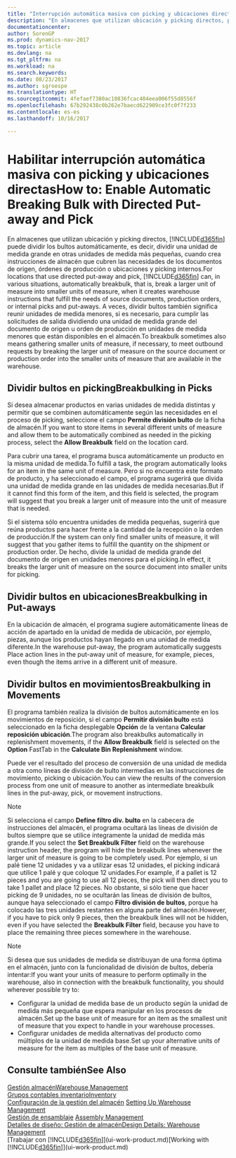 ```yaml
---
title: "Interrupción automática masiva con picking y ubicaciones directas"
description: "En almacenes que utilizan ubicación y picking directos, puede dividir una unidad de medida grande en otras unidades de medida más pequeñas, cuando crea instrucciones de almacén que cubren las necesidades de los documentos de origen, órdenes de producción o ubicaciones y picking internos."
documentationcenter: 
author: SorenGP
ms.prod: dynamics-nav-2017
ms.topic: article
ms.devlang: na
ms.tgt_pltfrm: na
ms.workload: na
ms.search.keywords: 
ms.date: 08/23/2017
ms.author: sgroespe
ms.translationtype: HT
ms.sourcegitcommit: 4fefaef7380ac10836fcac404eea006f55d8556f
ms.openlocfilehash: 67b292438c0b262e7baecd622909ce3fc0f7f233
ms.contentlocale: es-es
ms.lasthandoff: 10/16/2017

---
```

# <a name="how-to-enable-automatic-breaking-bulk-with-directed-put-away-and-pick"></a><span data-ttu-id="4e784-103">Habilitar interrupción automática masiva con picking y ubicaciones directas</span><span class="sxs-lookup"><span data-stu-id="4e784-103">How to: Enable Automatic Breaking Bulk with Directed Put-away and Pick</span></span>
<span data-ttu-id="4e784-104">En almacenes que utilizan ubicación y picking directos, [!INCLUDE[d365fin](includes/d365fin_md.md)] puede dividir los bultos automáticamente, es decir, dividir una unidad de medida grande en otras unidades de medida más pequeñas, cuando crea instrucciones de almacén que cubren las necesidades de los documentos de origen, órdenes de producción o ubicaciones y picking internos.</span><span class="sxs-lookup"><span data-stu-id="4e784-104">For locations that use directed put-away and pick, [!INCLUDE[d365fin](includes/d365fin_md.md)] can, in various situations, automatically breakbulk, that is, break a larger unit of measure into smaller units of measure, when it creates warehouse instructions that fulfill the needs of source documents, production orders, or internal picks and put-aways.</span></span> <span data-ttu-id="4e784-105">A veces, dividir bultos también significa reunir unidades de medida menores, si es necesario, para cumplir las solicitudes de salida dividiendo una unidad de medida grande del documento de origen u orden de producción en unidades de medida menores que están disponibles en el almacén.</span><span class="sxs-lookup"><span data-stu-id="4e784-105">To breakbulk sometimes also means gathering smaller units of measure, if necessary, to meet outbound requests by breaking the larger unit of measure on the source document or production order into the smaller units of measure that are available in the warehouse.</span></span>   

## <a name="breakbulking-in-picks"></a><span data-ttu-id="4e784-106">Dividir bultos en picking</span><span class="sxs-lookup"><span data-stu-id="4e784-106">Breakbulking in Picks</span></span>  
<span data-ttu-id="4e784-107">Si desea almacenar productos en varias unidades de medida distintas y permitir que se combinen automáticamente según las necesidades en el proceso de picking, seleccione el campo **Permite división bulto** de la ficha de almacén.</span><span class="sxs-lookup"><span data-stu-id="4e784-107">If you want to store items in several different units of measure and allow them to be automatically combined as needed in the picking process, select the **Allow Breakbulk** field on the location card.</span></span>  

<span data-ttu-id="4e784-108">Para cubrir una tarea, el programa busca automáticamente un producto en la misma unidad de medida.</span><span class="sxs-lookup"><span data-stu-id="4e784-108">To fulfill a task, the program automatically looks for an item in the same unit of measure.</span></span> <span data-ttu-id="4e784-109">Pero si no encuentra este formato de producto, y ha seleccionado el campo, el programa sugerirá que divida una unidad de medida grande en las unidades de medida necesarias.</span><span class="sxs-lookup"><span data-stu-id="4e784-109">But if it cannot find this form of the item, and this field is selected, the program will suggest that you break a larger unit of measure into the unit of measure that is needed.</span></span>  

<span data-ttu-id="4e784-110">Si el sistema sólo encuentra unidades de medida pequeñas, sugerirá que reúna productos para hacer frente a la cantidad de la recepción o la orden de producción.</span><span class="sxs-lookup"><span data-stu-id="4e784-110">If the system can only find smaller units of measure, it will suggest that you gather items to fulfill the quantity on the shipment or production order.</span></span> <span data-ttu-id="4e784-111">De hecho, divide la unidad de medida grande del documento de origen en unidades menores para el picking.</span><span class="sxs-lookup"><span data-stu-id="4e784-111">In effect, it breaks the larger unit of measure on the source document into smaller units for picking.</span></span>  

## <a name="breakbulking-in-put-aways"></a><span data-ttu-id="4e784-112">Dividir bultos en ubicaciones</span><span class="sxs-lookup"><span data-stu-id="4e784-112">Breakbulking in Put-aways</span></span>  
<span data-ttu-id="4e784-113">En la ubicación de almacén, el programa sugiere automáticamente líneas de acción de apartado en la unidad de medida de ubicación, por ejemplo, piezas, aunque los productos hayan llegado en una unidad de medida diferente.</span><span class="sxs-lookup"><span data-stu-id="4e784-113">In the warehouse put-away, the program automatically suggests Place action lines in the put-away unit of measure, for example, pieces, even though the items arrive in a different unit of measure.</span></span>  

## <a name="breakbulking-in-movements"></a><span data-ttu-id="4e784-114">Dividir bultos en movimientos</span><span class="sxs-lookup"><span data-stu-id="4e784-114">Breakbulking in Movements</span></span>  
<span data-ttu-id="4e784-115">El programa también realiza la división de bultos automáticamente en los movimientos de reposición, si el campo **Permitir división bulto** está seleccionado en la ficha desplegable **Opción** de la ventana **Calcular reposición ubicación**.</span><span class="sxs-lookup"><span data-stu-id="4e784-115">The program also breakbulks automatically in replenishment movements, if the **Allow Breakbulk** field is selected on the **Option** FastTab in the **Calculate Bin Replenishment** window.</span></span>  

<span data-ttu-id="4e784-116">Puede ver el resultado del proceso de conversión de una unidad de medida a otra como líneas de división de bulto intermedias en las instrucciones de movimiento, picking o ubicación.</span><span class="sxs-lookup"><span data-stu-id="4e784-116">You can view the results of the conversion process from one unit of measure to another as intermediate breakbulk lines in the put-away, pick, or movement instructions.</span></span>  

> [!NOTE]  
>  <span data-ttu-id="4e784-117">Si selecciona el campo **Define filtro div. bulto** en la cabecera de instrucciones del almacén, el programa ocultará las líneas de división de bultos siempre que se utilice íntegramente la unidad de medida más grande.</span><span class="sxs-lookup"><span data-stu-id="4e784-117">If you select the **Set Breakbulk Filter** field on the warehouse instruction header, the program will hide the breakbulk lines whenever the larger unit of measure is going to be completely used.</span></span> <span data-ttu-id="4e784-118">Por ejemplo, si un palé tiene 12 unidades y va a utilizar esas 12 unidades, el picking indicará que utilice 1 palé y que coloque 12 unidades.</span><span class="sxs-lookup"><span data-stu-id="4e784-118">For example, if a pallet is 12 pieces and you are going to use all 12 pieces, the pick will then direct you to take 1 pallet and place 12 pieces.</span></span> <span data-ttu-id="4e784-119">No obstante, si sólo tiene que hacer picking de 9 unidades, no se ocultarán las líneas de división de bultos, aunque haya seleccionado el campo **Filtro división de bultos**, porque ha colocado las tres unidades restantes en alguna parte del almacén.</span><span class="sxs-lookup"><span data-stu-id="4e784-119">However, if you have to pick only 9 pieces, then the breakbulk lines will not be hidden, even if you have selected the **Breakbulk Filter** field, because you have to place the remaining three pieces somewhere in the warehouse.</span></span>  

> [!NOTE]  
>  <span data-ttu-id="4e784-120">Si desea que sus unidades de medida se distribuyan de una forma óptima en el almacén, junto con la funcionalidad de división de bultos, debería intentar:</span><span class="sxs-lookup"><span data-stu-id="4e784-120">If you want your units of measure to perform optimally in the warehouse, also in connection with the breakbulk functionality, you should wherever possible try to:</span></span>  
>   
> - <span data-ttu-id="4e784-121">Configurar la unidad de medida base de un producto según la unidad de medida más pequeña que espera manipular en los procesos de almacén.</span><span class="sxs-lookup"><span data-stu-id="4e784-121">Set up the base unit of measure for an item as the smallest unit of measure that you expect to handle in your warehouse processes.</span></span>  
> - <span data-ttu-id="4e784-122">Configurar unidades de medida alternativas del producto como múltiplos de la unidad de medida base.</span><span class="sxs-lookup"><span data-stu-id="4e784-122">Set up your alternative units of measure for the item as multiples of the base unit of measure.</span></span>  

## <a name="see-also"></a><span data-ttu-id="4e784-123">Consulte también</span><span class="sxs-lookup"><span data-stu-id="4e784-123">See Also</span></span>  
[<span data-ttu-id="4e784-124">Gestión almacén</span><span class="sxs-lookup"><span data-stu-id="4e784-124">Warehouse Management</span></span>](warehouse-manage-warehouse.md)  
[<span data-ttu-id="4e784-125">Grupos contables inventario</span><span class="sxs-lookup"><span data-stu-id="4e784-125">Inventory</span></span>](inventory-manage-inventory.md)  
<span data-ttu-id="4e784-126">[Configuración de la gestión del almacén](warehouse-setup-warehouse.md)   </span><span class="sxs-lookup"><span data-stu-id="4e784-126">[Setting Up Warehouse Management](warehouse-setup-warehouse.md)   </span></span>  
<span data-ttu-id="4e784-127">[Gestión de ensamblaje](assembly-assemble-items.md)  </span><span class="sxs-lookup"><span data-stu-id="4e784-127">[Assembly Management](assembly-assemble-items.md)  </span></span>  
[<span data-ttu-id="4e784-128">Detalles de diseño: Gestión de almacén</span><span class="sxs-lookup"><span data-stu-id="4e784-128">Design Details: Warehouse Management</span></span>](design-details-warehouse-management.md)  
<span data-ttu-id="4e784-129">[Trabajar con [!INCLUDE[d365fin](includes/d365fin_md.md)]](ui-work-product.md)</span><span class="sxs-lookup"><span data-stu-id="4e784-129">[Working with [!INCLUDE[d365fin](includes/d365fin_md.md)]](ui-work-product.md)</span></span>  

